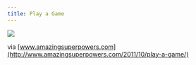 ```yaml
---
title: Play a Game
---
```


![](http://www.amazingsuperpowers.com/comics/2011-10-31-Play-a-Game.png)

via [www.amazingsuperpowers.com](http://www.amazingsuperpowers.com/2011/10/play-a-game/)
